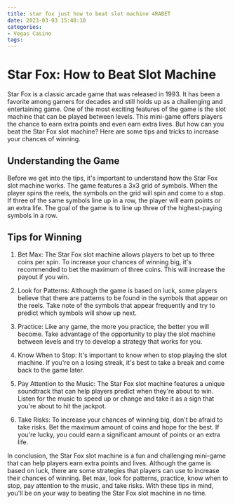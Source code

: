 ```yaml
---
title: star fox just how to beat slot machine 4RABET
date: 2023-03-03 15:40:10
categories:
- Vegas Casino
tags:
---
```

# Star Fox: How to Beat Slot Machine

Star Fox is a classic arcade game that was released in 1993. It has been a favorite among gamers for decades and still holds up as a challenging and entertaining game. One of the most exciting features of the game is the slot machine that can be played between levels. This mini-game offers players the chance to earn extra points and even earn extra lives. But how can you beat the Star Fox slot machine? Here are some tips and tricks to increase your chances of winning.

## Understanding the Game

Before we get into the tips, it's important to understand how the Star Fox slot machine works. The game features a 3x3 grid of symbols. When the player spins the reels, the symbols on the grid will spin and come to a stop. If three of the same symbols line up in a row, the player will earn points or an extra life. The goal of the game is to line up three of the highest-paying symbols in a row.

## Tips for Winning

1. Bet Max: The Star Fox slot machine allows players to bet up to three coins per spin. To increase your chances of winning big, it's recommended to bet the maximum of three coins. This will increase the payout if you win.

2. Look for Patterns: Although the game is based on luck, some players believe that there are patterns to be found in the symbols that appear on the reels. Take note of the symbols that appear frequently and try to predict which symbols will show up next.

3. Practice: Like any game, the more you practice, the better you will become. Take advantage of the opportunity to play the slot machine between levels and try to develop a strategy that works for you.

4. Know When to Stop: It's important to know when to stop playing the slot machine. If you're on a losing streak, it's best to take a break and come back to the game later.

5. Pay Attention to the Music: The Star Fox slot machine features a unique soundtrack that can help players predict when they're about to win. Listen for the music to speed up or change and take it as a sign that you're about to hit the jackpot.

6. Take Risks: To increase your chances of winning big, don't be afraid to take risks. Bet the maximum amount of coins and hope for the best. If you're lucky, you could earn a significant amount of points or an extra life.

In conclusion, the Star Fox slot machine is a fun and challenging mini-game that can help players earn extra points and lives. Although the game is based on luck, there are some strategies that players can use to increase their chances of winning. Bet max, look for patterns, practice, know when to stop, pay attention to the music, and take risks. With these tips in mind, you'll be on your way to beating the Star Fox slot machine in no time.